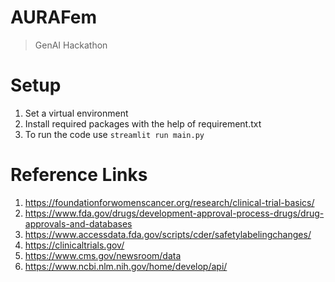 # AURAFem
> GenAI Hackathon

# Setup
1. Set a virtual environment
2. Install required packages with the help of requirement.txt
3. To run the code use `streamlit run main.py`

# Reference Links
1. https://foundationforwomenscancer.org/research/clinical-trial-basics/
2. https://www.fda.gov/drugs/development-approval-process-drugs/drug-approvals-and-databases
3. https://www.accessdata.fda.gov/scripts/cder/safetylabelingchanges/
4. https://clinicaltrials.gov/
5. https://www.cms.gov/newsroom/data
6. https://www.ncbi.nlm.nih.gov/home/develop/api/